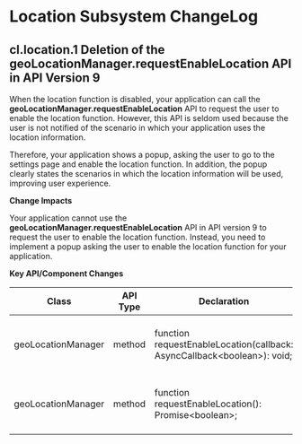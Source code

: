 # Location Subsystem ChangeLog

## cl.location.1 Deletion of the geoLocationManager.requestEnableLocation API in API Version 9

When the location function is disabled, your application can call the **geoLocationManager.requestEnableLocation** API to request the user to enable the location function. However, this API is seldom used because the user is not notified of the scenario in which your application uses the location information.

Therefore, your application shows a popup, asking the user to go to the settings page and enable the location function. In addition, the popup clearly states the scenarios in which the location information will be used, improving user experience.

**Change Impacts**

Your application cannot use the **geoLocationManager.requestEnableLocation** API in API version 9 to request the user to enable the location function. Instead, you need to implement a popup asking the user to enable the location function for your application.

**Key API/Component Changes**

| Class              | API Type| Declaration                                                    | Change Type          |
| ------------------ | -------- | ------------------------------------------------------------ | ------------------ |
| geoLocationManager | method   | function requestEnableLocation(callback: AsyncCallback&lt;boolean&gt;): void; | Deleted from API version 9|
| geoLocationManager | method   | function requestEnableLocation(): Promise&lt;boolean&gt;;    | Deleted from API version 9|
